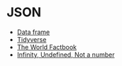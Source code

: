 # JSON

  * [Data frame](df.md)
  * [Tidyverse](tv.md)
  * [The World Factbook](wfb.md)
  * [Infinity, Undefined, Not a number](spec.md)



```
```

```
```

```
```

